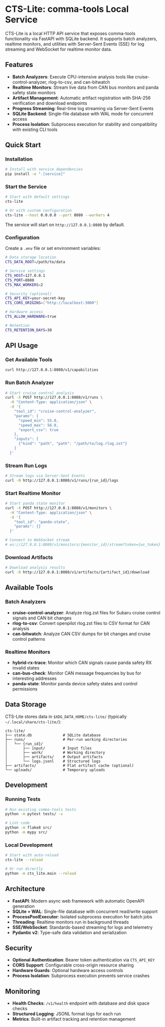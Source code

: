 # CTS-Lite: comma-tools Local Service

CTS-Lite is a local HTTP API service that exposes comma-tools functionality via FastAPI with SQLite backend. It supports batch analyzers, realtime monitors, and utilities with Server-Sent Events (SSE) for log streaming and WebSocket for realtime monitor data.

## Features

- **Batch Analyzers**: Execute CPU-intensive analysis tools like cruise-control-analyzer, rlog-to-csv, and can-bitwatch
- **Realtime Monitors**: Stream live data from CAN bus monitors and panda safety state monitors
- **Artifact Management**: Automatic artifact registration with SHA-256 verification and download endpoints
- **Progress Streaming**: Real-time log streaming via Server-Sent Events
- **SQLite Backend**: Single-file database with WAL mode for concurrent access
- **Process Isolation**: Subprocess execution for stability and compatibility with existing CLI tools

## Quick Start

### Installation

```bash
# Install with service dependencies
pip install -e ".[service]"
```

### Start the Service

```bash
# Start with default settings
cts-lite

# Or with custom configuration
cts-lite --host 0.0.0.0 --port 8080 --workers 4
```

The service will start on `http://127.0.0.1:8080` by default.

### Configuration

Create a `.env` file or set environment variables:

```bash
# Data storage location
CTS_DATA_ROOT=/path/to/data

# Service settings
CTS_HOST=127.0.0.1
CTS_PORT=8080
CTS_MAX_WORKERS=2

# Security (optional)
CTS_API_KEY=your-secret-key
CTS_CORS_ORIGINS=["http://localhost:3000"]

# Hardware access
CTS_ALLOW_HARDWARE=true

# Retention
CTS_RETENTION_DAYS=30
```

## API Usage

### Get Available Tools

```bash
curl http://127.0.0.1:8080/v1/capabilities
```

### Run Batch Analyzer

```bash
# Start cruise control analysis
curl -X POST http://127.0.0.1:8080/v1/runs \
  -H "Content-Type: application/json" \
  -d '{
    "tool_id": "cruise-control-analyzer",
    "params": {
      "speed_min": 55.0,
      "speed_max": 56.0,
      "export_csv": true
    },
    "inputs": [
      {"kind": "path", "path": "/path/to/log.rlog.zst"}
    ]
  }'
```

### Stream Run Logs

```bash
# Stream logs via Server-Sent Events
curl -N http://127.0.0.1:8080/v1/runs/{run_id}/logs
```

### Start Realtime Monitor

```bash
# Start panda state monitor
curl -X POST http://127.0.0.1:8080/v1/monitors \
  -H "Content-Type: application/json" \
  -d '{
    "tool_id": "panda-state",
    "params": {}
  }'

# Connect to WebSocket stream
# ws://127.0.0.1:8080/v1/monitors/{monitor_id}/stream?token={ws_token}
```

### Download Artifacts

```bash
# Download analysis results
curl -O http://127.0.0.1:8080/v1/artifacts/{artifact_id}/download
```

## Available Tools

### Batch Analyzers

- **cruise-control-analyzer**: Analyze rlog.zst files for Subaru cruise control signals and CAN bit changes
- **rlog-to-csv**: Convert openpilot rlog.zst files to CSV format for CAN analysis  
- **can-bitwatch**: Analyze CAN CSV dumps for bit changes and cruise control patterns

### Realtime Monitors

- **hybrid-rx-trace**: Monitor which CAN signals cause panda safety RX invalid states
- **can-bus-check**: Monitor CAN message frequencies by bus for interesting addresses
- **panda-state**: Monitor panda device safety states and control permissions

## Data Storage

CTS-Lite stores data in `$XDG_DATA_HOME/cts-lite/` (typically `~/.local/share/cts-lite/`):

```
cts-lite/
├── state.db              # SQLite database
├── runs/                 # Per-run working directories
│   └── {run_id}/
│       ├── input/        # Input files
│       ├── work/         # Working directory
│       ├── artifacts/    # Output artifacts
│       └── logs.jsonl    # Structured logs
├── artifacts/            # Flat artifact cache (optional)
└── uploads/              # Temporary uploads
```

## Development

### Running Tests

```bash
# Run existing comma-tools tests
python -m pytest tests/ -v

# Lint code
python -m flake8 src/
python -m mypy src/
```

### Local Development

```bash
# Start with auto-reload
cts-lite --reload

# Or run directly
python -m cts_lite.main --reload
```

## Architecture

- **FastAPI**: Modern async web framework with automatic OpenAPI generation
- **SQLite + WAL**: Single-file database with concurrent read/write support
- **ProcessPoolExecutor**: Isolated subprocess execution for batch jobs
- **Threading**: Realtime monitors run in background threads
- **SSE/WebSocket**: Standards-based streaming for logs and telemetry
- **Pydantic v2**: Type-safe data validation and serialization

## Security

- **Optional Authentication**: Bearer token authentication via `CTS_API_KEY`
- **CORS Support**: Configurable cross-origin resource sharing
- **Hardware Guards**: Optional hardware access controls
- **Process Isolation**: Subprocess execution prevents service crashes

## Monitoring

- **Health Checks**: `/v1/health` endpoint with database and disk space checks
- **Structured Logging**: JSONL format logs for each run
- **Metrics**: Built-in artifact tracking and retention management
